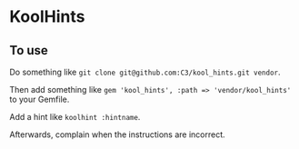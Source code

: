 KoolHints
=========

To use
------

Do something like `git clone git@github.com:C3/kool_hints.git vendor`.

Then add something like `gem 'kool_hints', :path => 'vendor/kool_hints'` to your Gemfile.

Add a hint like `koolhint :hintname`.

Afterwards, complain when the instructions are incorrect.